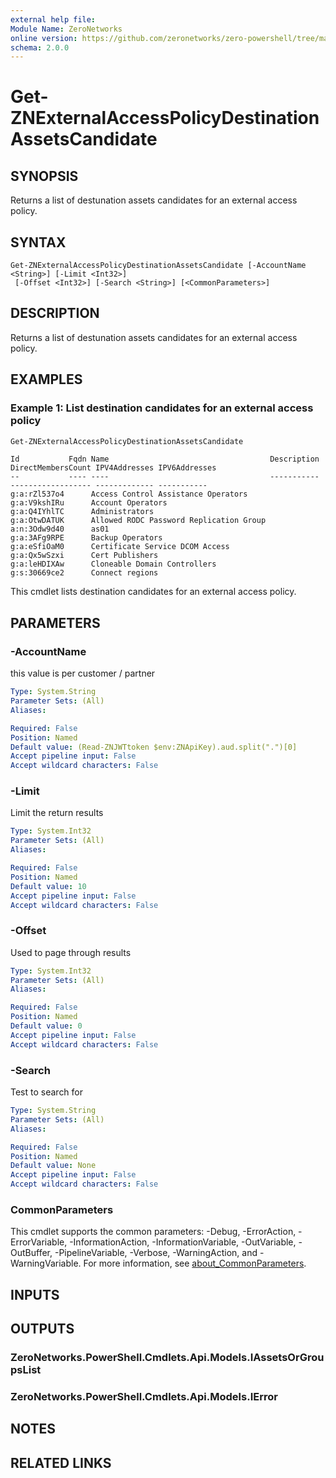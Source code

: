 ```yaml
---
external help file:
Module Name: ZeroNetworks
online version: https://github.com/zeronetworks/zero-powershell/tree/master/src/help/zeronetworks/get-znexternalaccesspolicydestinationassetscandidate
schema: 2.0.0
---
```


# Get-ZNExternalAccessPolicyDestinationAssetsCandidate

## SYNOPSIS
Returns a list of destunation assets candidates for an external access policy.

## SYNTAX

```
Get-ZNExternalAccessPolicyDestinationAssetsCandidate [-AccountName <String>] [-Limit <Int32>]
 [-Offset <Int32>] [-Search <String>] [<CommonParameters>]
```

## DESCRIPTION
Returns a list of destunation assets candidates for an external access policy.

## EXAMPLES

### Example 1: List destination candidates for an external access policy
```powershell
Get-ZNExternalAccessPolicyDestinationAssetsCandidate
```

```output
Id           Fqdn Name                                    Description DirectMembersCount IPV4Addresses IPV6Addresses
--           ---- ----                                    ----------- ------------------ ------------- -----------
g:a:rZl537o4      Access Control Assistance Operators                                                             
g:a:V9kshIRu      Account Operators                                                                               
g:a:Q4IYhlTC      Administrators                                                                                  
g:a:OtwDATUK      Allowed RODC Password Replication Group                                                         
a:n:3Odw9d40      as01                                                                                            
g:a:3AFg9RPE      Backup Operators                                                                                
g:a:eSfiOaM0      Certificate Service DCOM Access                                                                 
g:a:Qx5wSzxi      Cert Publishers                                                                                 
g:a:leHDIXAw      Cloneable Domain Controllers                                                                    
g:s:30669ce2      Connect regions  
```

This cmdlet lists destination candidates for an external access policy.

## PARAMETERS

### -AccountName
this value is per customer / partner

```yaml
Type: System.String
Parameter Sets: (All)
Aliases:

Required: False
Position: Named
Default value: (Read-ZNJWTtoken $env:ZNApiKey).aud.split(".")[0]
Accept pipeline input: False
Accept wildcard characters: False
```

### -Limit
Limit the return results

```yaml
Type: System.Int32
Parameter Sets: (All)
Aliases:

Required: False
Position: Named
Default value: 10
Accept pipeline input: False
Accept wildcard characters: False
```

### -Offset
Used to page through results

```yaml
Type: System.Int32
Parameter Sets: (All)
Aliases:

Required: False
Position: Named
Default value: 0
Accept pipeline input: False
Accept wildcard characters: False
```

### -Search
Test to search for

```yaml
Type: System.String
Parameter Sets: (All)
Aliases:

Required: False
Position: Named
Default value: None
Accept pipeline input: False
Accept wildcard characters: False
```

### CommonParameters
This cmdlet supports the common parameters: -Debug, -ErrorAction, -ErrorVariable, -InformationAction, -InformationVariable, -OutVariable, -OutBuffer, -PipelineVariable, -Verbose, -WarningAction, and -WarningVariable. For more information, see [about_CommonParameters](http://go.microsoft.com/fwlink/?LinkID=113216).

## INPUTS

## OUTPUTS

### ZeroNetworks.PowerShell.Cmdlets.Api.Models.IAssetsOrGroupsList

### ZeroNetworks.PowerShell.Cmdlets.Api.Models.IError

## NOTES

## RELATED LINKS

